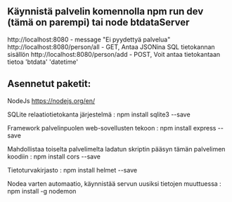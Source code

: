 ## Käynnistä palvelin komennolla npm run dev (tämä on parempi) tai node btdataServer

http://localhost:8080 - message	"Ei pyydettyä palvelua"
http://localhost:8080/person/all - GET, Antaa JSONina SQL tietokannan sisällön
http://localhost:8080/person/add - POST, Voit antaa tietokantaan tietoa 'btdata' 'datetime' 

## Asennetut paketit:
NodeJs
https://nodejs.org/en/

SQLite relaatiotietokanta järjestelmä :
npm install sqlite3 --save

Framework palvelinpuolen web-sovellusten tekoon :
npm install express --save 

Mahdollistaa toiselta palvelimelta ladatun skriptin pääsyn tämän palvelimen koodiin :
npm install cors --save

Tietoturvakirjasto :
npm install helmet --save 

Nodea varten automaatio, käynnistää servun uusiksi tietojen muuttuessa :
npm install -g nodemon
